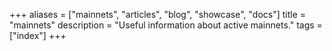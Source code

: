 +++
aliases = ["mainnets", "articles", "blog", "showcase", "docs"]
title = "mainnets"
description = "Useful information about active mainnets."
tags = ["index"]
+++
